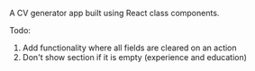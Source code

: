A CV generator app built using React class components.

Todo:
1. Add functionality where all fields are cleared on an action
2. Don't show section if it is empty (experience and education)